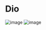 # Dio

![image](https://github.com/user-attachments/assets/560bf12b-4b2a-405f-ac8f-9a1baf097d9c)
![image](https://github.com/user-attachments/assets/c8e974ab-7e2d-4c1d-b4ff-52ff6981846d)

